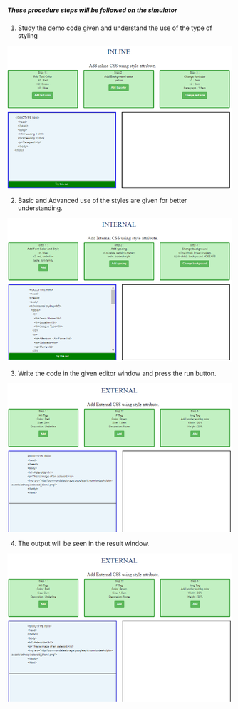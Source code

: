 ##### These procedure steps will be followed on the simulator

1. Study the demo code given and understand the use of the type of styling
 <img src="images/1.png"/>

2.  Basic and Advanced use of the styles are given for better understanding.
  <img src="images/2.png"/>

3. Write the code in the given editor window and press the run button.
 <img src="images/3.png"/>

4. The output will be seen in the result window.
 <img src="images/3.png"/>



